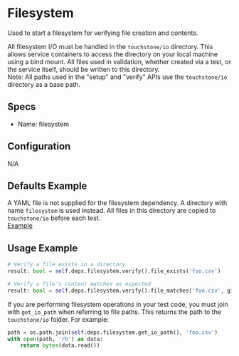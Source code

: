 Filesystem
======
Used to start a filesystem for verifying file creation and contents.

All filesystem I/O must be handled in the `touchstone/io` directory. This allows service containers to access the directory on your local machine using a bind mount. All files used in validation, whether created via a test, or the service itself, should be written to this directory.  
Note: All paths used in the "setup" and "verify" APIs use the `touchstone/io` directory as a base path.


## Specs
 * Name: filesystem
 
 
## Configuration
N/A


## Defaults Example
A YAML file is not supplied for the filesystem dependency. A directory with name `filesystem` is used instead. All files in this directory are copied to `touchstone/io` before each test.  
[Example](../../examples/python-spark/touchstone/defaults/filesystem)


## Usage Example
```python
# Verify a file exists in a directory
result: bool = self.deps.filesystem.verify().file_exists('foo.csv')

# Verify a file's content matches as expected
result: bool = self.deps.filesystem.verify().file_matches('foo.csv', given)
```

If you are performing filesystem operations in your test code, you must join with `get_io_path` when referring to file paths. This returns the path to the `touchstone/io` folder. For example:
```python
path = os.path.join(self.deps.filesystem.get_io_path(), 'foo.csv')
with open(path, 'rb') as data:
    return bytes(data.read())
```
